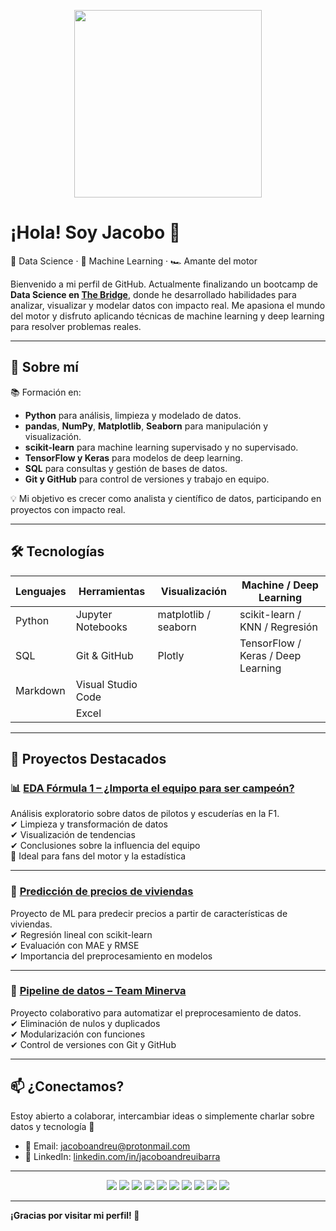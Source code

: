 <p align="center">
  <img src="https://media.giphy.com/media/qgQUggAC3Pfv687qPC/giphy.gif" width="300">
</p>

# ¡Hola! Soy Jacobo 👋  
🚀 Data Science · 🧠 Machine Learning · 🏎️ Amante del motor

Bienvenido a mi perfil de GitHub. Actualmente finalizando un bootcamp de **Data Science en [The Bridge](https://www.thebridge.tech/)**, donde he desarrollado habilidades para analizar, visualizar y modelar datos con impacto real. Me apasiona el mundo del motor y disfruto aplicando técnicas de machine learning y deep learning para resolver problemas reales.

---

## 🧠 Sobre mí

📚 Formación en:
- **Python** para análisis, limpieza y modelado de datos.
- **pandas**, **NumPy**, **Matplotlib**, **Seaborn** para manipulación y visualización.
- **scikit-learn** para machine learning supervisado y no supervisado.
- **TensorFlow y Keras** para modelos de deep learning.
- **SQL** para consultas y gestión de bases de datos.
- **Git y GitHub** para control de versiones y trabajo en equipo.

💡 Mi objetivo es crecer como analista y científico de datos, participando en proyectos con impacto real.

---

## 🛠️ Tecnologías

| Lenguajes | Herramientas       | Visualización           | Machine / Deep Learning     |
|----------|--------------------|--------------------------|-----------------------------|
| Python   | Jupyter Notebooks  | matplotlib / seaborn     | scikit-learn / KNN / Regresión |
| SQL      | Git & GitHub       | Plotly                   | TensorFlow / Keras / Deep Learning |
| Markdown | Visual Studio Code |                          |                             |
||Excel|||

---

## 🚀 Proyectos Destacados

### 📊 [EDA Fórmula 1 – ¿Importa el equipo para ser campeón?](https://github.com/jacobo010/EDA_F1_Analysis)
Análisis exploratorio sobre datos de pilotos y escuderías en la F1.  
✔ Limpieza y transformación de datos  
✔ Visualización de tendencias  
✔ Conclusiones sobre la influencia del equipo  
🔎 Ideal para fans del motor y la estadística

---

### 🏡 [Predicción de precios de viviendas](https://github.com/jacobo010/ML_Prediccion_precio_casas)
Proyecto de ML para predecir precios a partir de características de viviendas.  
✔ Regresión lineal con scikit-learn  
✔ Evaluación con MAE y RMSE  
✔ Importancia del preprocesamiento en modelos

---

### 🧪 [Pipeline de datos – Team Minerva](https://github.com/jacobo010/Team_Minerva_Pipeline)
Proyecto colaborativo para automatizar el preprocesamiento de datos.  
✔ Eliminación de nulos y duplicados  
✔ Modularización con funciones  
✔ Control de versiones con Git y GitHub

---

## 📫 ¿Conectamos?

Estoy abierto a colaborar, intercambiar ideas o simplemente charlar sobre datos y tecnología 🚀

- 📧 Email: [jacoboandreu@protonmail.com](mailto:jacoboandreu@protonmail.com)  
- 💼 LinkedIn: [linkedin.com/in/jacoboandreuibarra](https://www.linkedin.com/in/jacoboandreuibarra/)

---

<p align="center">
  <img src="https://img.shields.io/github/followers/jacobo010?style=social" />
  <img src="https://img.shields.io/badge/Python-3776AB?style=flat&logo=python&logoColor=white" />
  <img src="https://img.shields.io/badge/TensorFlow-FF6F00?style=flat&logo=tensorflow&logoColor=white" />
  <img src="https://img.shields.io/badge/Keras-D00000?style=flat&logo=keras&logoColor=white" />
  <img src="https://img.shields.io/badge/scikit--learn-F7931E?style=flat&logo=scikit-learn&logoColor=white" />
  <img src="https://img.shields.io/badge/pandas-150458?style=flat&logo=pandas&logoColor=white" />
  <img src="https://img.shields.io/badge/numpy-013243?style=flat&logo=numpy&logoColor=white" />
  <img src="https://img.shields.io/badge/matplotlib-ffffff?style=flat&logo=matplotlib&logoColor=black" />
  <img src="https://img.shields.io/badge/SQL-4479A1?style=flat&logo=postgresql&logoColor=white" />
  <img src="https://img.shields.io/badge/Excel-217346?style=flat&logo=microsoft-excel&logoColor=white" />
</p>


---

**¡Gracias por visitar mi perfil! 🙌**
